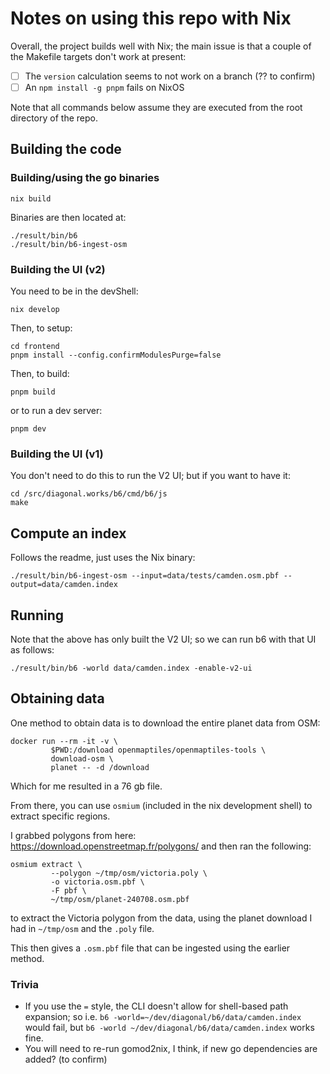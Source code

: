 # Notes on using this repo with Nix

Overall, the project builds well with Nix; the main issue is that a couple of
the Makefile targets don't work at present:

- [ ] The `version` calculation seems to not work on a branch (?? to confirm)
- [ ] An `npm install -g pnpm` fails on NixOS

Note that all commands below assume they are executed from the root directory
of the repo.

## Building the code

### Building/using the go binaries

```shell
nix build
```

Binaries are then located at:

```shell
./result/bin/b6
./result/bin/b6-ingest-osm
```

### Building the UI (v2)

You need to be in the devShell:

```shell
nix develop
```

Then, to setup:

```shell
cd frontend
pnpm install --config.confirmModulesPurge=false
```

Then, to build:

```shell
pnpm build
```

or to run a dev server:

```shell
pnpm dev
```

### Building the UI (v1)

You don't need to do this to run the V2 UI; but if you want to have it:

```shell
cd /src/diagonal.works/b6/cmd/b6/js
make
```

## Compute an index

Follows the readme, just uses the Nix binary:

```shell
./result/bin/b6-ingest-osm --input=data/tests/camden.osm.pbf --output=data/camden.index
```

## Running

Note that the above has only built the V2 UI; so we can run b6 with that UI as
follows:

```shell
./result/bin/b6 -world data/camden.index -enable-v2-ui
```

## Obtaining data

One method to obtain data is to download the entire planet data from OSM:

```shell
docker run --rm -it -v \
         $PWD:/download openmaptiles/openmaptiles-tools \
         download-osm \
         planet -- -d /download
```

Which for me resulted in a 76 gb file.

From there, you can use `osmium` (included in the nix development shell) to
extract specific regions.

I grabbed polygons from here: <https://download.openstreetmap.fr/polygons/>
and then ran the following:

```shell
osmium extract \
         --polygon ~/tmp/osm/victoria.poly \
         -o victoria.osm.pbf \
         -F pbf \
         ~/tmp/osm/planet-240708.osm.pbf
```

to extract the Victoria polygon from the data, using the planet download I had
in `~/tmp/osm` and the `.poly` file.

This then gives a `.osm.pbf` file that can be ingested using the earlier
method.


### Trivia

- If you use the `=` style, the CLI doesn't allow for shell-based path
  expansion; so i.e. `b6 -world=~/dev/diagonal/b6/data/camden.index` would fail,
  but `b6 -world ~/dev/diagonal/b6/data/camden.index` works fine.
- You will need to re-run gomod2nix, I think, if new go dependencies are
  added? (to confirm)
